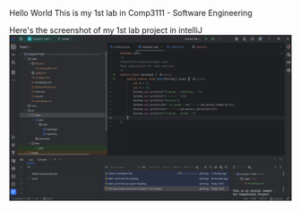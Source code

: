 Hello World 
This is my 1st lab in Comp3111 - Software Engineering

Here's the screenshot of my 1st lab project in intelliJ
![lab1_screenShot.png](lab1_screenShot.png)